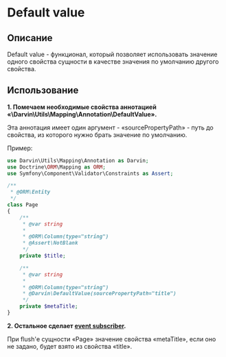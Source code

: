 Default value
=============

## Описание

Default value - функционал, который позволяет использовать значение одного свойства сущности в качестве значения по
умолчанию другого свойства.

## Использование

__1. Помечаем необходимые свойства аннотацией «\Darvin\Utils\Mapping\Annotation\DefaultValue».__

Эта аннотация имеет один аргумент - «sourcePropertyPath» - путь до свойства, из которого нужно брать значение по умолчанию.

Пример:

```php
use Darvin\Utils\Mapping\Annotation as Darvin;
use Doctrine\ORM\Mapping as ORM;
use Symfony\Component\Validator\Constraints as Assert;

/**
 * @ORM\Entity
 */
class Page
{
    /**
     * @var string
     *
     * @ORM\Column(type="string")
     * @Assert\NotBlank
     */
    private $title;

    /**
     * @var string
     *
     * @ORM\Column(type="string")
     * @Darvin\DefaultValue(sourcePropertyPath="title")
     */
    private $metaTitle;
}
```

__2. Остальное сделает [event subscriber](../../EventListener/DefaultValueSubscriber.php).__

При flush'е сущности «Page» значение свойства «metaTitle», если оно не задано, будет взято из свойства «title».
